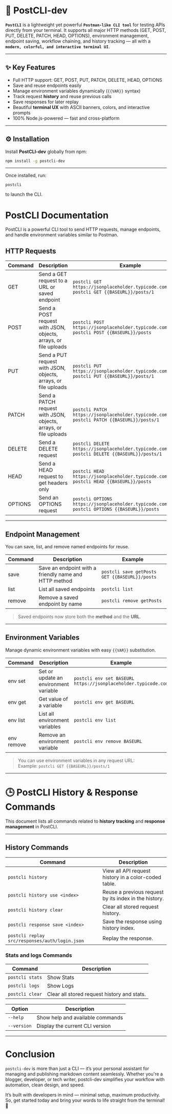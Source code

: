 # 🚀 PostCLI-dev

**`PostCLI`** is a lightweight yet powerful **`Postman-like CLI tool`** for testing APIs directly from your terminal. It supports all major HTTP methods (GET, POST, PUT, DELETE, PATCH, HEAD, OPTIONS), environment management, endpoint saving, workflow chaining, and history tracking — all with a **`modern, colorful, and interactive terminal UI`**.

---

## ✨ Key Features

- Full HTTP support: GET, POST, PUT, PATCH, DELETE, HEAD, OPTIONS  
- Save and reuse endpoints easily  
- Manage environment variables dynamically (`{{VAR}}` syntax)   
- Track request **history** and reuse previous calls  
- Save responses for later replay  
- Beautiful **terminal UX** with ASCII banners, colors, and interactive prompts  
- 100% Node.js-powered — fast and cross-platform  

---

## ⚙️ Installation

Install **PostCLI-dev** globally from npm:

```bash
npm install -g postcli-dev
```
---
Once installed, run:

```
postcli
```
to launch the CLI.

# PostCLI Documentation

PostCLI is a powerful CLI tool to send HTTP requests, manage endpoints, and handle environment variables similar to Postman.

## HTTP Requests

| Command | Description | Example |
|---------|-------------|---------|
| GET | Send a GET request to a URL or saved endpoint | `postcli GET https://jsonplaceholder.typicode.com/posts/1` <br> `postcli GET {{BASEURL}}/posts/1` |
| POST | Send a POST request with JSON, objects, arrays, or file uploads | `postcli POST https://jsonplaceholder.typicode.com/posts` <br> `postcli POST {{BASEURL}}/posts` |
| PUT | Send a PUT request with JSON, objects, arrays, or file uploads | `postcli PUT https://jsonplaceholder.typicode.com/posts/1` <br> `postcli PUT {{BASEURL}}/posts/1` |
| PATCH | Send a PATCH request with JSON, objects, arrays, or file uploads | `postcli PATCH https://jsonplaceholder.typicode.com/posts/1` <br> `postcli PATCH {{BASEURL}}/posts/1` |
| DELETE | Send a DELETE request | `postcli DELETE https://jsonplaceholder.typicode.com/posts/1` <br> `postcli DELETE {{BASEURL}}/posts/1` |
| HEAD | Send a HEAD request to get headers only | `postcli HEAD https://jsonplaceholder.typicode.com/posts` <br> `postcli HEAD {{BASEURL}}/posts` |
| OPTIONS | Send an OPTIONS request | `postcli OPTIONS https://jsonplaceholder.typicode.com/posts` <br> `postcli OPTIONS {{BASEURL}}/posts` |

---

## Endpoint Management

You can save, list, and remove named endpoints for reuse.

| Command | Description | Example |
|---------|-------------|---------|
| save | Save an endpoint with a friendly name and HTTP method | `postcli save getPosts GET {{BASEURL}}/posts` |
| list | List all saved endpoints | `postcli list` |
| remove | Remove a saved endpoint by name | `postcli remove getPosts` |

> Saved endpoints now store both the **method** and the **URL**.

---

## Environment Variables

Manage dynamic environment variables with easy `{{VAR}}` substitution.

| Command | Description | Example |
|---------|-------------|---------|
| env set | Set or update an environment variable | `postcli env set BASEURL https://jsonplaceholder.typicode.com` |
| env get | Get value of a variable | `postcli env get BASEURL` |
| env list | List all environment variables | `postcli env list` |
| env remove | Remove an environment variable | `postcli env remove BASEURL` |

> You can use environment variables in any request URL:  
> Example: `postcli GET {{BASEURL}}/posts/1`  

---
# 🕒 PostCLI History & Response Commands

This document lists all commands related to **history tracking** and **response management** in PostCLI.

---

## History Commands

| Command | Description |
|---------|-------------|
| `postcli history` | View all API request history in a color-coded table. |
| `postcli history use <index>` | Reuse a previous request by its index in the history. |
| `postcli history clear` | Clear all stored request history. |
| `postcli response save <index>` | Save the response using history index. |
| `postcli replay src/responses/auth/login.json` | Replay the response. |


### Stats and logs Commands
| Command | Description |
|---------|-------------|
| `postcli stats` | Show Stats |
| `postcli logs` | Show Logs |
| `postcli clear` | Clear all stored request history and stats. |


| Option              | Description                                       |
| ------------------- | ------------------------------------------------- |
| `--help`            | Show help and available commands                  |
| `--version`         | Display the current CLI version                   |

---

# Conclusion

`postcli-dev` is more than just a CLI — it’s your personal assistant for managing and publishing markdown content seamlessly. Whether you're a blogger, developer, or tech writer, postcli-dev simplifies your workflow with automation, clean design, and speed.

It’s built with developers in mind — minimal setup, maximum productivity.
So, get started today and bring your words to life straight from the terminal! 🚀